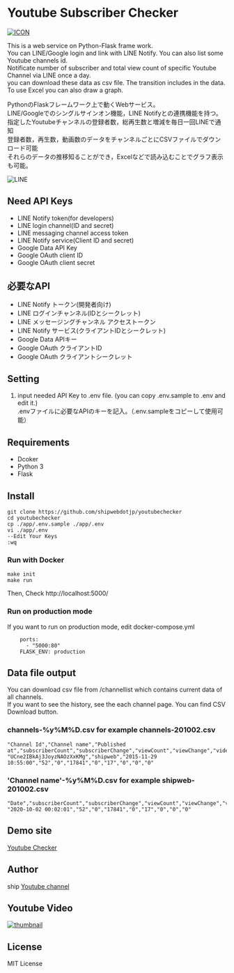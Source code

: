 # Youtube Subscriber Checker
[![ICON](https://ytc.shipweb.jp/apple-touch-icon.png)](https://ytc.shipweb.jp/ "Youtube Checker")

This is a web service on Python-Flask frame work.  
You can LINE/Google login and link with LINE Notify. You can also list some Youtube channels id.  
Notificate number of subscriber and total view count of specific Youtube Channel via LINE once a day.  
you can download these data as csv file. The transition includes in the data. To use Excel you can also draw a graph.  

PythonのFlaskフレームワーク上で動くWebサービス。  
LINE/Googleでのシングルサインオン機能，LINE Notifyとの連携機能を持つ。  
指定したYoutubeチャンネルの登録者数，総再生数と増減を毎日一回LINEで通知  
登録者数，再生数，動画数のデータをチャンネルごとにCSVファイルでダウンロード可能  
それらのデータの推移知ることができ，Excelなどで読み込むことでグラフ表示も可能。

![LINE](https://blog.shipweb.jp/wp-content/uploads/2020/09/Screenshot-LINE01.jpg)

## Need API Keys
* LINE Notify token(for developers)
* LINE login channel(ID and secret)
* LINE messaging channel access token
* LINE Notify service(Client ID and secret)
* Google Data API Key
* Google OAuth client ID
* Google OAuth client secret

## 必要なAPI
* LINE Notify トークン(開発者向け)
* LINE ログインチャンネル(IDとシークレット)
* LINE メッセージングチャンネル アクセストークン
* LINE Notify サービス(クライアントIDとシークレット)
* Google Data APIキー
* Google OAuth クライアントID
* Google OAuth クライアントシークレット

## Setting
1. input needed API Key to .env file. (you can copy .env.sample to .env and edit it.)  
 .envファイルに必要なAPIのキーを記入。（.env.sampleをコピーして使用可能）   

## Requirements
* Dcoker
* Python 3
* Flask

## Install
```
git clone https://github.com/shipwebdotjp/youtubechecker
cd youtubechecker
cp ./app/.env.sample ./app/.env
vi ./app/.env
--Edit Your Keys
:wq
```

### Run with Docker
```
make init
make run
```
Then, Check http://localhost:5000/ 

### Run on production mode
If you want to run on production mode, edit docker-compose.yml
```
    ports:
      - "5000:80"
    FLASK_ENV: production
```

## Data file output
You can download csv file from /channellist which contains current data of all channels.  
If you want to see the history, see the each channel page.
You can find CSV Download button.  

### channels-%y%M%D.csv for example channels-201002.csv
```
"Channel Id","Channel name","Published at","subscriberCount","subscriberChange","viewCount","viewChange","videoCount","videoChange","commentCount","commentChange"
"UCne2IBkAj3JoyzNAOzXxKMg","shipweb","2015-11-29 10:55:00","52","0","17841","0","17","0","0","0"
```
### 'Channel name'-%y%M%D.csv for example shipweb-201002.csv
```
"Date","subscriberCount","subscriberChange","viewCount","viewChange","videoCount","videoChange","commentCount","commentChange"
"2020-10-02 00:02:01","52","0","17841","0","17","0","0","0"
```

## Demo site
[Youtube Checker](https://ytc.shipweb.jp/)

## Author
ship [Youtube channel](https://www.youtube.com/channel/UCne2IBkAj3JoyzNAOzXxKMg)

## Youtube Video
[![thumbnail](http://img.youtube.com/vi/iepogFY4-Ns/0.jpg)](https://www.youtube.com/watch?v=iepogFY4-Ns "Python Programming")

## License
MIT License